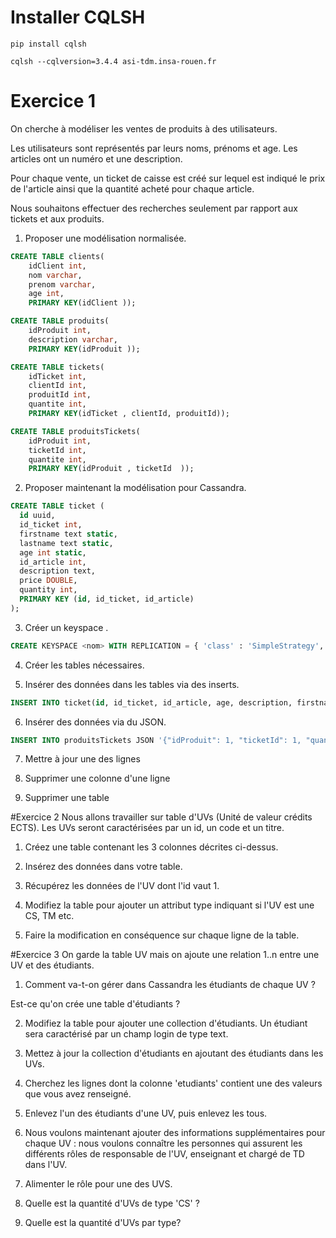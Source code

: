 # Installer CQLSH

`pip install cqlsh`

`cqlsh --cqlversion=3.4.4 asi-tdm.insa-rouen.fr`

# Exercice 1

On cherche à modéliser les ventes de produits à des utilisateurs.

Les utilisateurs sont représentés par leurs noms, prénoms et age. Les articles ont un numéro et une description. 

Pour chaque vente, un ticket de caisse est créé sur lequel est indiqué le prix de l'article ainsi que la quantité acheté pour chaque article.

Nous souhaitons effectuer des recherches seulement par rapport aux tickets et aux produits.

1) Proposer une modélisation normalisée.
```sql
CREATE TABLE clients(
    idClient int,
    nom varchar,
    prenom varchar,
    age int,
    PRIMARY KEY(idClient ));
```

```sql
CREATE TABLE produits(
    idProduit int,
    description varchar,
    PRIMARY KEY(idProduit ));
```

```sql
CREATE TABLE tickets(
    idTicket int,
    clientId int,
    produitId int,
    quantite int,
    PRIMARY KEY(idTicket , clientId, produitId));
```

```sql
CREATE TABLE produitsTickets(
    idProduit int,
    ticketId int,
    quantite int,
    PRIMARY KEY(idProduit , ticketId  ));
```

2) Proposer maintenant la modélisation pour Cassandra.
```sql
CREATE TABLE ticket (
  id uuid,
  id_ticket int,
  firstname text static,
  lastname text static,
  age int static,
  id_article int,
  description text,
  price DOUBLE,
  quantity int,
  PRIMARY KEY (id, id_ticket, id_article)
);
```

3) Créer un keyspace <nom>.
```sql
CREATE KEYSPACE <nom> WITH REPLICATION = { 'class' : 'SimpleStrategy', 'replication_factor' : 3 };
```

4) Créer les tables nécessaires.


5) Insérer des données dans les tables via des inserts.

```sql
INSERT INTO ticket(id, id_ticket, id_article, age, description, firstname, lastname, price, quantity) VALUES (uuid(), 1, 2, 25, 'coca', 'Marc', 'Mathieu', 2, 2);

```

6) Insérer des données via du JSON.

```sql
INSERT INTO produitsTickets JSON '{"idProduit": 1, "ticketId": 1, "quantite": 5}'
```

7) Mettre à jour une des lignes

8) Supprimer une colonne d'une ligne

9) Supprimer une table

#Exercice 2
Nous allons travailler sur table d'UVs (Unité de valeur crédits ECTS). Les UVs seront caractérisées par un id, un code et un titre.

1) Créez une table contenant les 3 colonnes décrites ci-dessus.

2) Insérez des données dans votre table.

3) Récupérez les données de l'UV dont l'id vaut 1.

4) Modifiez la table pour ajouter un attribut type indiquant si l'UV est une CS, TM etc.

5) Faire la modification en conséquence sur chaque ligne de la table.

#Exercice 3
On garde la table UV mais on ajoute une relation 1..n entre une UV et des étudiants.

1) Comment va-t-on gérer dans Cassandra les étudiants de chaque UV ?

Est-ce qu'on crée une table d'étudiants ?

2) Modifiez la table pour ajouter une collection d'étudiants. Un étudiant sera caractérisé par un champ login de type text.

3) Mettez à jour la collection d'étudiants en ajoutant des étudiants dans les UVs.

4) Cherchez les lignes dont la colonne 'etudiants' contient une des valeurs que vous avez renseigné.

5) Enlevez l'un des étudiants d'une UV, puis enlevez les tous.

6) Nous voulons maintenant ajouter des informations supplémentaires pour chaque UV : nous voulons connaître les personnes qui assurent les différents rôles de responsable de l'UV, enseignant et chargé de TD dans l'UV.

7) Alimenter le rôle pour une des UVS.

8) Quelle est la quantité d'UVs de type 'CS' ?

9) Quelle est la quantité d'UVs par type?